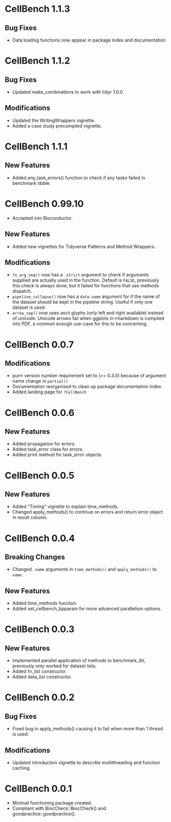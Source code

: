 # CellBench 1.1.3

## Bug Fixes
* Data loading functions now appear in package index and documentation

## 

# CellBench 1.1.2

## Bug Fixes
* Updated make_combinations to work with tidyr 1.0.0

## Modifications
* Updated the WritingWrappers vignette.
* Added a case study precompiled vignette.

# CellBench 1.1.1

## New Features
* Added any_task_errors() function to check if any tasks failed in benchmark tibble.

# CellBench 0.99.10
* Accepted into Bioconductor.

## New Features
* Added new vignettes for Tidyverse Patterns and Method Wrappers.

## Modifications
* `fn_arg_seq()` now has a `.strict` argument to check if arguments supplied are actually used in the function. Default is `FALSE`, previously this check is always done, but it failed for functions that use methods dispatch.
* `pipeline_collapse()` now has a `data.name` argument for if the name of the dataset should be kept in the pipeline string. Useful if only one dataset is used.
* `arrow_sep()` now uses ascii glyphs (only left and right available) instead of unicode. Unicode arrows fail when ggplots in rmarkdown is compiled into PDF, a common enough use-case for this to be concerning.

# CellBench 0.0.7

## Modifications
* purrr version number requirement set to (>= 0.3.0) because of argument name change in `partial()`
* Documentation reorganised to clean up package documentation index.
* Added landing page for `?CellBench`

# CellBench 0.0.6

## New Features

* Added propagation for errors.
* Added task_error class for errors.
* Added print method for task_error objects.

# CellBench 0.0.5

## New Features
* Added "Timing" vignette to explain time_methods.
* Changed apply_methods() to continue on errors and return error object in result column.

# CellBench 0.0.4

## Breaking Changes
* Changed `.name` arguments in `time_methods()` and `apply_methods()` to `name`.

## New Features
* Added time_methods function.
* Added set_cellbench_bpparam for more advanced parallelism options.

# CellBench 0.0.3

## New Features
* Implemented parallel application of methods to benchmark_tbl, previously only worked for dataset lists.
* Added fn_list constructor.
* Added data_list constructor.

# CellBench 0.0.2

## Bug Fixes
* Fixed bug in apply_methods() causing it to fail when more than 1 thread is used.

## Modifications
* Updated introduction vignette to describe multithreading and function caching.

# CellBench 0.0.1

* Minimal functioning package created.
* Compliant with BiocCheck::BiocCheck() and goodpractice::goodpractice().
